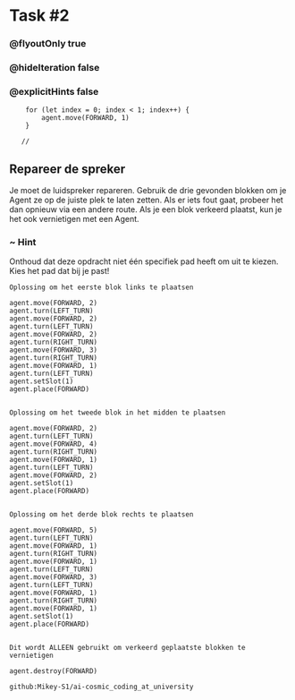 # Task #2
### @flyoutOnly true
### @hideIteration false
### @explicitHints false

``` ghost
    for (let index = 0; index < 1; index++) {
        agent.move(FORWARD, 1)
    }
```
```template
   //     
```

## Repareer de spreker

Je moet de luidspreker repareren. Gebruik de drie gevonden blokken om je Agent ze op de juiste plek te laten zetten.
Als er iets fout gaat, probeer het dan opnieuw via een andere route. Als je een blok verkeerd plaatst, kun je het ook vernietigen met een Agent.

### ~ Hint 

Onthoud dat deze opdracht niet één specifiek pad heeft om uit te kiezen. Kies het pad dat bij je past!


```typescript-valid
Oplossing om het eerste blok links te plaatsen
```
``` blocks
agent.move(FORWARD, 2)
agent.turn(LEFT_TURN)
agent.move(FORWARD, 2)
agent.turn(LEFT_TURN)
agent.move(FORWARD, 2)
agent.turn(RIGHT_TURN)
agent.move(FORWARD, 3)
agent.turn(RIGHT_TURN)
agent.move(FORWARD, 1)
agent.turn(LEFT_TURN)
agent.setSlot(1)
agent.place(FORWARD)
```
```
```
```typescript-valid
Oplossing om het tweede blok in het midden te plaatsen
```
``` blocks
agent.move(FORWARD, 2)
agent.turn(LEFT_TURN)
agent.move(FORWARD, 4)
agent.turn(RIGHT_TURN)
agent.move(FORWARD, 1)
agent.turn(LEFT_TURN)
agent.move(FORWARD, 2)
agent.setSlot(1)
agent.place(FORWARD)
```
```
```
```typescript-valid
Oplossing om het derde blok rechts te plaatsen
```
``` blocks
agent.move(FORWARD, 5)
agent.turn(LEFT_TURN)
agent.move(FORWARD, 1)
agent.turn(RIGHT_TURN)
agent.move(FORWARD, 1)
agent.turn(LEFT_TURN)
agent.move(FORWARD, 3)
agent.turn(LEFT_TURN)
agent.move(FORWARD, 1)
agent.turn(RIGHT_TURN)
agent.move(FORWARD, 1)
agent.setSlot(1)
agent.place(FORWARD)
```
```
```
```typescript-valid
Dit wordt ALLEEN gebruikt om verkeerd geplaatste blokken te vernietigen
```
``` blocks
agent.destroy(FORWARD)
```
```package
github:Mikey-S1/ai-cosmic_coding_at_university
```
